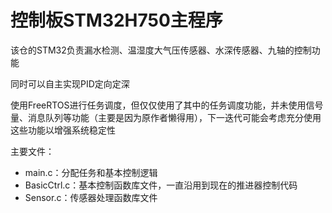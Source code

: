 # 控制板STM32H750主程序

该仓的STM32负责漏水检测、温湿度大气压传感器、水深传感器、九轴的控制功能

同时可以自主实现PID定向定深

使用FreeRTOS进行任务调度，但仅仅使用了其中的任务调度功能，并未使用信号量、消息队列等功能（主要是因为原作者懒得用），下一迭代可能会考虑充分使用这些功能以增强系统稳定性

主要文件：

* main.c：分配任务和基本控制逻辑
* BasicCtrl.c：基本控制函数库文件，一直沿用到现在的推进器控制代码
* Sensor.c：传感器处理函数库文件
